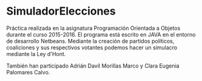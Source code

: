 # SimuladorElecciones
Práctica realizada en la asignatura Programación Orientada a Objetos durante el curso 2015-2016. 
El programa está escrito en JAVA en el entorno de desarrollo Netbeans. Mediante la creación de partidos políticos, coaliciones y sus respectivos votantes podemos hacer un simulacro mediante la Ley d'Hont. 

También han participado Adrián Davil Morillas Marco y Clara Eugenia Palomares Calvo.
